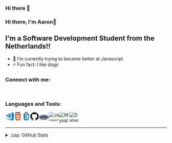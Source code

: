 ### Hi there 👋
 ### Hi there, I'm Aaron👋

## I'm a Software Development Student from the Netherlands!!

- 🌱 I’m currently trying to become better at Javascript
- ⚡ Fun fact: I like dogs

### Connect with me:



<br />

### Languages and Tools:

<img align="left" alt="Visual Studio Code" width="26px" src="https://raw.githubusercontent.com/github/explore/80688e429a7d4ef2fca1e82350fe8e3517d3494d/topics/visual-studio-code/visual-studio-code.png" />
<img align="left" alt="HTML5" width="26px" src="https://raw.githubusercontent.com/github/explore/80688e429a7d4ef2fca1e82350fe8e3517d3494d/topics/html/html.png" />
<img align="left" alt="CSS3" width="26px" src="https://raw.githubusercontent.com/github/explore/80688e429a7d4ef2fca1e82350fe8e3517d3494d/topics/css/css.png" />
<img align="left" alt="GitHub" width="26px" src="https://raw.githubusercontent.com/github/explore/78df643247d429f6cc873026c0622819ad797942/topics/github/github.png" />
<img align="left" alt="PHP" height="32" width="32" src="https://raw.githubusercontent.com/github/explore/ccc16358ac4530c6a69b1b80c7223cd2744dea83/topics/php/php.png" />
<img align="left" alt="Javascript" height="28" width="32" src="http://pluspng.com/img-png/logo-javascript-png-javascript-tutorials-400.png"/>
<img align="left" alt="Mysql" height="40" width="32" src="http://sqlbackupandftp.com/blog/wp-content/uploads/2015/01/mysql-logo_2800x2800_pixels1.png"/>
<img align="left" alt="Datagrip" height="30" width="30" src="https://cdn.freebiesupply.com/logos/large/2x/datagrip-icon-logo-png-transparent.png"/>



<br />
<br />

---

<details>
  <summary>:zap: GitHub Stats</summary>

  <img align="left" alt="Aaron's Github Stat's" src="https://github-readme-stats-git-master.boostioaaron.vercel.app/api?username=boostioaaron&show_icons=true&hide_border=true" />

</details>

[website]: 
[linkedin]:  
